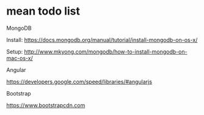 # mean todo list

MongoDB

Install:
https://docs.mongodb.org/manual/tutorial/install-mongodb-on-os-x/

Setup:
http://www.mkyong.com/mongodb/how-to-install-mongodb-on-mac-os-x/



Angular

https://developers.google.com/speed/libraries/#angularjs

Bootstrap

https://www.bootstrapcdn.com